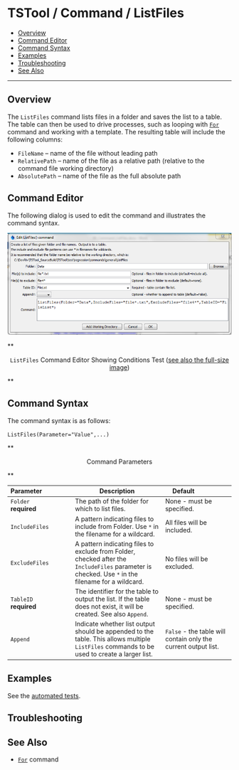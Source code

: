 # TSTool / Command / ListFiles #

* [Overview](#overview)
* [Command Editor](#command-editor)
* [Command Syntax](#command-syntax)
* [Examples](#examples)
* [Troubleshooting](#troubleshooting)
* [See Also](#see-also)

-------------------------

## Overview ##

The `ListFiles` command lists files in a folder and saves the list to a table.
The table can then be used to drive processes, such as looping with [`For`](../For/For.md) command
and working with a template.
The resulting table will include the following columns:

* `FileName` – name of the file without leading path
* `RelativePath` – name of the file as a relative path (relative to the command file working directory)
* `AbsolutePath` – name of the file as the full absolute path

## Command Editor ##

The following dialog is used to edit the command and illustrates the command syntax.

![ListFiles](ListFiles.png)

**<p style="text-align: center;">
`ListFiles` Command Editor Showing Conditions Test (<a href="../ListFiles.png">see also the full-size image</a>)
</p>**

## Command Syntax ##

The command syntax is as follows:

```text
ListFiles(Parameter="Value",...)
```
**<p style="text-align: center;">
Command Parameters
</p>**

|**Parameter**&nbsp;&nbsp;&nbsp;&nbsp;&nbsp;&nbsp;&nbsp;&nbsp;&nbsp;&nbsp;&nbsp;&nbsp;&nbsp;&nbsp;&nbsp;&nbsp;| **Description** | **Default**&nbsp;&nbsp;&nbsp;&nbsp;&nbsp;&nbsp;&nbsp;&nbsp;&nbsp;&nbsp;&nbsp;&nbsp;&nbsp;&nbsp;&nbsp;&nbsp; |
| --------------|-----------------|----------------- |
|`Folder`<br>**required**|The path of the folder for which to list files. | None - must be specified. |
|`IncludeFiles`|A pattern indicating files to include from Folder.  Use `*` in the filename for a wildcard.| All files will be included.|
|`ExcludeFiles`|A pattern indicating files to exclude from Folder, checked after the `IncludeFiles` parameter is checked.  Use `*` in the filename for a wildcard.| No files will be excluded.|
|`TableID`<br>**required**|The identifier for the table to output the list.  If the table does not exist, it will be created.  See also `Append`.|None - must be specified.|
|`Append`|Indicate whether list output should be appended to the table.  This allows multiple `ListFiles` commands to be used to create a larger list.|`False` - the table will contain only the current output list.|

## Examples ##

See the [automated tests](https://github.com/OpenCDSS/cdss-app-tstool-test/tree/master/test/regression/commands/general/ListFiles).

## Troubleshooting ##

## See Also ##

* [`For`](../For/For.md) command
